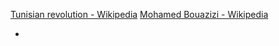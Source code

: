 [Tunisian revolution - Wikipedia](https://en.wikipedia.org/wiki/Tunisian_revolution)
[Mohamed Bouazizi - Wikipedia](https://en.wikipedia.org/wiki/Mohamed_Bouazizi)

- 